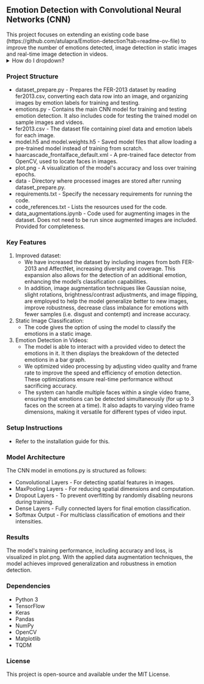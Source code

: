 <h2>Emotion Detection with Convolutional Neural Networks (CNN)</h2>
This project focuses on extending an existing code base (https://github.com/atulapra/Emotion-detection?tab=readme-ov-file) to improve the number of emotions detected, image detection in static images and real-time image detection in videos.

<details>
<summary>How do I dropdown?</summary>
<br>
This is how you dropdown.
<br><br>
<pre>
&lt;details&gt;
&lt;summary&gt;How do I dropdown?&lt;&#47;summary&gt;
&lt;br&gt;
This is how you dropdown.
&lt;&#47;details&gt;
</pre>
</details>

<h3>Project Structure</h3>

* dataset_prepare.py - Prepares the FER-2013 dataset by reading fer2013.csv, converting each data row into an image, and organizing images by emotion labels for training and testing.
* emotions.py - Contains the main CNN model for training and testing emotion detection. It also includes code for testing the trained model on sample images and videos.
* fer2013.csv - The dataset file containing pixel data and emotion labels for each image.
* model.h5 and model.weights.h5 - Saved model files that allow loading a pre-trained model instead of training from scratch.
* haarcascade_frontalface_default.xml - A pre-trained face detector from OpenCV, used to locate faces in images.
* plot.png - A visualization of the model's accuracy and loss over training epochs.
* data - Directory where processed images are stored after running dataset_prepare.py.
* requirements.txt - Specify the necessary requirements for running the code.
* code_references.txt - Lists the resources used for the code.
* data_augmentations.ipynb - Code used for augmenting images in the dataset. Does not need to be run since augmented images are included. Provided for completeness. 


<h3>Key Features</h3>

1. Improved dataset:
    * We have increased the dataset by including images from both FER-2013 and AffectNet, increasing diversity and coverage. This expansion also allows for the detection of an additional emotion, enhancing the model’s classification capabilities.
    * In addition, image augmentation techniques like Gaussian noise, slight rotations, brightness/contrast adjustments, and image flipping, are employed to help the model generalize better to new images, improve robustness, decrease class imbalance for emotions with fewer samples (i.e. disgust and contempt) and increase accuracy.
2. Static Image Classification:
    * The code gives the option of using the model to classify the emotions in a static image. 
3. Emotion Detection in Videos:
    * The model is able to interact with a provided video to detect the emotions in it. It then displays the breakdown of the detected emotions in a bar graph.
    * We optimized video processing by adjusting video quality and frame rate to improve the speed and efficiency of emotion detection. These optimizations ensure real-time performance without sacrificing accuracy.
    * The system can handle multiple faces within a single video frame, ensuring that emotions can be detected simultaneously (for up to 3 faces on the screen at a time). It also adapts to varying video frame dimensions, making it versatile for different types of video input.


<h3>Setup Instructions</h3>

* Refer to the installation guide for this.

<h3>Model Architecture</h3>

The CNN model in emotions.py is structured as follows:
* Convolutional Layers - For detecting spatial features in images.
* MaxPooling Layers - For reducing spatial dimensions and computation.
* Dropout Layers - To prevent overfitting by randomly disabling neurons during training.
* Dense Layers - Fully connected layers for final emotion classification.
* Softmax Output - For multiclass classification of emotions and their intensities.


<h3>Results</h3>
The model's training performance, including accuracy and loss, is visualized in plot.png. With the applied data augmentation techniques, the model achieves improved generalization and robustness in emotion detection.

<h3>Dependencies</h3>

* Python 3
* TensorFlow
* Keras
* Pandas
* NumPy
* OpenCV
* Matplotlib
* TQDM


<h3>License</h3>
This project is open-source and available under the MIT License.
